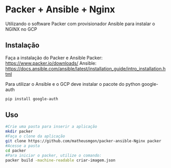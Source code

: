 # Packer + Ansible + Nginx

Utilizando o software Packer com provisionador Ansible para instalar o NGINX no GCP

## Instalação

Faça a instalação do Packer e Ansible
Packer:
https://www.packer.io/downloads/
Ansible:
https://docs.ansible.com/ansible/latest/installation_guide/intro_installation.html

Para utilizar o Ansible e o GCP deve instalar o pacote do python google-auth
```bash
pip install google-auth
```

## Uso

```bash
#Crie uma pasta para inserir a aplicação
mkdir packer
#Faça o clone da aplicação
git clone https://github.com/matheusmgon/packer-ansible-Nginx packer
#Acesse a pasta
cd packer
#Para iniciar o packer, utilize o comando:
packer build -machine-readable criar-imagem.json
```


